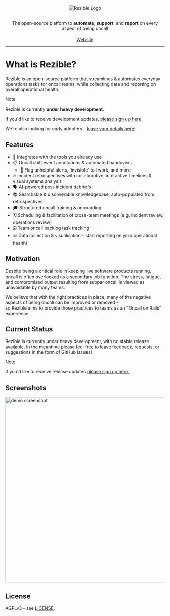 <div align="center">
    <img alt="Rezible Logo" src="https://github.com/user-attachments/assets/9f932912-b194-44cd-bf78-204c73d8cdba" />
    <p>
        <br />
        The open-source platform to <strong>automate</strong>, <strong>support</strong>, and <strong>report</strong> on every aspect of being oncall
        <br /><br />
        <a href="https://rezible.com">Website</a>
    </p>
</div>

---

# What is Rezible?
Rezible is an open-source platform that streamlines & automates everyday operations tasks for oncall teams, 
while collecting data and reporting on overall operational health. 

> [!NOTE]  
> Rezible is currently **under heavy development**.
> 
> If you'd like to receive development updates, [please sign up here.](https://tally.so/r/wLJ5ll)
> 
> We're also looking for early adopters - [leave your details here!](https://tally.so/r/wzrWkk)

## Features
- 🔗 Integrates with the tools you already use
- 📋 Oncall shift event annotations & automated handovers
  - 🔎 Flag unhelpful alerts, 'invisible' toil work, and more
- 🔥 Incident retrospectives with collaborative, interactive timelines & visual systems analysis
- 🗣️ AI-powered post-incident debriefs
- 📚 Searchable & discoverable knowledgebase, auto-populated from retrospectives
- 🎓 Structured oncall training & onboarding
- 🗓️ Scheduling & facilitation of cross-team meetings (e.g. incident review, operations review)
- ☑️ Team oncall backlog task tracking
- 📊 Data collection & visualisation - start reporting on your operational health!

## Motivation
Despite being a critical role in keeping live software products running, oncall is often overlooked as a 
secondary job function. The stress, fatigue, and compromised output resulting from subpar oncall 
is viewed as unavoidable by many teams.

We believe that with the right practices in place, many of the negative aspects of being oncall can be improved or removed -  
so Rezible aims to provide those practices to teams as an "Oncall on Rails" experience.

## Current Status
Rezible is currently under heavy development, with no stable release available.
In the meantime please feel free to leave feedback, requests, or suggestions in the form of GitHub Issues!

> [!NOTE]  
> If you'd like to receive release updates [please sign up here.](https://tally.so/r/wLJ5ll)

## Screenshots
<img width="585" alt="demo screenshot" src="https://github.com/user-attachments/assets/b2e98a10-a3bc-41f5-b234-2836adb3cead">


## License
AGPLv3 - see [LICENSE](/LICENSE).

